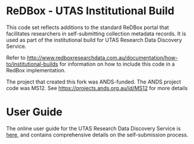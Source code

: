 ReDBox - UTAS Institutional Build
=================================

This code set reflects additions to the standard ReDBox portal that facilitates researchers in self-submitting collection metadata records. It is used as part of the institutional build for UTAS Research Data Discovery Service.

Refer to http://www.redboxresearchdata.com.au/documentation/how-to/institutional-builds for information on how to include this code in a RedBox implementation.

The project that created this fork was ANDS-funded. The ANDS project code was MS12. See https://projects.ands.org.au/id/MS12 for more details

User Guide
==========

The online user guide for the UTAS Research Data Discovery Service is <a href="http://www.utas.edu.au/library/finding-information/utas-research-data-discovery-service">here</a>, and contains comprehensive details on the self-submission process. 
